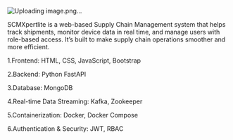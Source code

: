 ![Uploading image.png…]()


SCMXpertlite is a web-based Supply Chain Management system that helps track shipments, monitor device data in real time, and manage users with role-based access. It’s built to make supply chain operations smoother and more efficient.

1.Frontend: HTML, CSS, JavaScript, Bootstrap

2.Backend: Python FastAPI

3.Database: MongoDB

4.Real-time Data Streaming: Kafka, Zookeeper

5.Containerization: Docker, Docker Compose

6.Authentication & Security: JWT, RBAC
